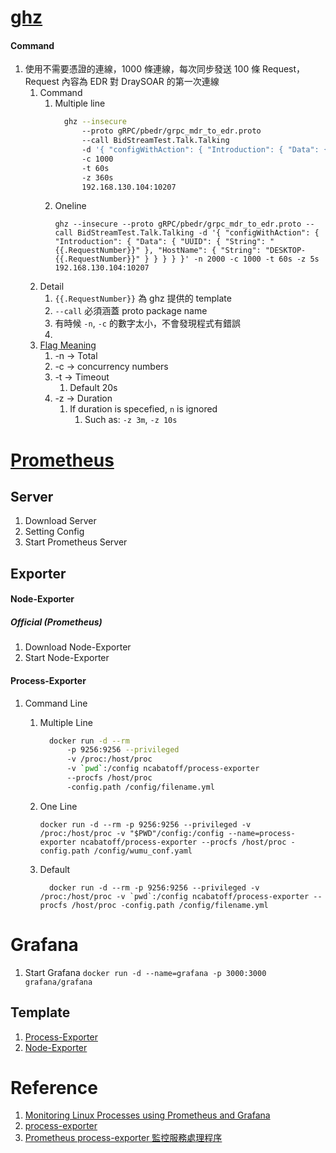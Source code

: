 # [ghz](https://ghz.sh/)
#### Command
1. 使用不需要憑證的連線，1000 條連線，每次同步發送 100 條 Request，Request 內容為 EDR 對 DraySOAR 的第一次連線
	1. Command
		1. Multiple line
			```sh
			  ghz --insecure     
				  --proto gRPC/pbedr/grpc_mdr_to_edr.proto     
				  --call BidStreamTest.Talk.Talking     
				  -d '{ "configWithAction": { "Introduction": { "Data": { "UUID": { "String": "{{.RequestNumber}}" }, "HostName": { "String": "DESKTOP-{{.RequestNumber}}" } } } } }'    -n 2000     
				  -c 1000  
				  -t 60s 
				  -z 360s 
				  192.168.130.104:10207
			```
		2. Oneline
	        ```
	        ghz --insecure --proto gRPC/pbedr/grpc_mdr_to_edr.proto --call BidStreamTest.Talk.Talking -d '{ "configWithAction": { "Introduction": { "Data": { "UUID": { "String": "{{.RequestNumber}}" }, "HostName": { "String": "DESKTOP-{{.RequestNumber}}" } } } } }' -n 2000 -c 1000 -t 60s -z 5s 192.168.130.104:10207
	        ```
	2. Detail
		1. `{{.RequestNumber}}` 為 ghz 提供的 template
		2. `--call` 必須涵蓋 proto package name
		3. 有時候 `-n`, `-c` 的數字太小，不會發現程式有錯誤
		4. 
	3. [Flag Meaning](https://ghz.sh/docs/options)
		1. -n -> Total 
		2. -c -> concurrency numbers
		3. -t -> Timeout
			1. Default 20s
		4. -z -> Duration
			1. If duration is specefied, `n` is ignored
				1. Such as: `-z 3m`, `-z 10s`


# [Prometheus](https://prometheus.io/)
## Server
1. Download Server
2. Setting Config
3. Start Prometheus Server

## Exporter
#### Node-Exporter
##### Official (Prometheus)
1. Download Node-Exporter
2. Start Node-Exporter
#### Process-Exporter
1. Command Line
	1. Multiple Line
		```sh
		  docker run -d --rm 
			  -p 9256:9256 --privileged 
			  -v /proc:/host/proc 
			  -v `pwd`:/config ncabatoff/process-exporter 
			  --procfs /host/proc 
			  -config.path /config/filename.yml
		```
	2. One Line
        ```
        docker run -d --rm -p 9256:9256 --privileged -v /proc:/host/proc -v "$PWD"/config:/config --name=process-exporter ncabatoff/process-exporter --procfs /host/proc -config.path /config/wumu_conf.yaml
        ```

	3. Default
		```
		  docker run -d --rm -p 9256:9256 --privileged -v /proc:/host/proc -v `pwd`:/config ncabatoff/process-exporter --procfs /host/proc -config.path /config/filename.yml
		
		```
# Grafana
1. Start Grafana
	`docker run -d --name=grafana -p 3000:3000 grafana/grafana`
## Template
1. [Process-Exporter](https://grafana.com/grafana/dashboards/249-named-processes/)
2. [Node-Exporter](https://grafana.com/grafana/dashboards/11074-node-exporter-for-prometheus-dashboard-en-v20201010/)

# Reference
1. [Monitoring Linux Processes using Prometheus and Grafana](https://devconnected.com/monitoring-linux-processes-using-prometheus-and-grafana/)
2. [process-exporter](https://github.com/ncabatoff/process-exporter)
3. [Prometheus process-exporter 監控服務處理程序](https://chenzhonzhou.github.io/2020/11/19/prometheus-process-exporter-jian-kong-fu-wu-jin-cheng/)